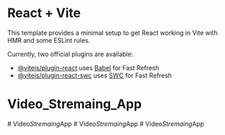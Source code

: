 # React + Vite

This template provides a minimal setup to get React working in Vite with HMR and some ESLint rules.

Currently, two official plugins are available:

- [@vitejs/plugin-react](https://github.com/vitejs/vite-plugin-react/blob/main/packages/plugin-react/README.md) uses [Babel](https://babeljs.io/) for Fast Refresh
- [@vitejs/plugin-react-swc](https://github.com/vitejs/vite-plugin-react-swc) uses [SWC](https://swc.rs/) for Fast Refresh
# Video_Stremaing_App
#   V i d e o _ S t r e m a i n g _ A p p  
 #   V i d e o _ S t r e m a i n g _ A p p  
 #   V i d e o _ S t r e m a i n g _ A p p  
 